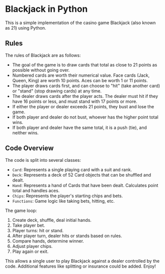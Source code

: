 # Blackjack in Python

This is a simple implementation of the casino game Blackjack (also known as 21) using Python.

## Rules

The rules of Blackjack are as follows:

- The goal of the game is to draw cards that total as close to 21 points as possible without going over. 
- Numbered cards are worth their numerical value. Face cards (Jack, Queen, King) are worth 10 points. Aces can be worth 1 or 11 points.
- The player draws cards first, and can choose to "hit" (take another card) or "stand" (stop drawing cards) at any time.
- The dealer draws cards after the player acts. The dealer must hit if they have 16 points or less, and must stand with 17 points or more.
- If either the player or dealer exceeds 21 points, they bust and lose the game. 
- If both player and dealer do not bust, whoever has the higher point total wins.
- If both player and dealer have the same total, it is a push (tie), and neither wins.

## Code Overview

The code is split into several classes:

- `Card`: Represents a single playing card with a suit and rank.
- `Deck`: Represents a deck of 52 Card objects that can be shuffled and dealt.
- `Hand`: Represents a hand of Cards that have been dealt. Calculates point total and handles aces.
- `Chips`: Represents the player's starting chips and bets.
- `Functions`: Game logic like taking bets, hitting, etc.

The game loop:

1. Create deck, shuffle, deal initial hands.
2. Take player bet.
3. Player turns: hit or stand.
4. After player turn, dealer hits or stands based on rules.
5. Compare hands, determine winner.
6. Adjust player chips.
7. Play again or exit.

This allows a single user to play Blackjack against a dealer controlled by the code. Additional features like splitting or insurance could be added. Enjoy!